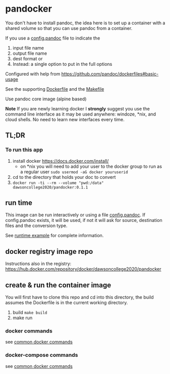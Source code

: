 #  pandocker
You don't have to install pandoc, the idea here is to set up a container with a shared volume so that
you can use pandoc from a container.

If you use a [config.pandoc](config.pandoc) file to indicate the 
1. input file name
2. output file name
3. dest format
or
4. Instead: a single option to put in the full options

Configured with help from https://github.com/pandoc/dockerfiles#basic-usage

See the supporting [Dockerfile](Dockerfile) and the  [Makefile](Makefile)

Use pandoc core image (alpine based)

**__Note__** If you are newly learning docker I __strongly__ suggest you use the command line interface as it may be used anywhere: windoze, *nix, and cloud shells.  No need to learn new interfaces every time.

## TL;DR
### To run this app
1. install docker https://docs.docker.com/install/ 
    * on *nix you will need to add your user to the docker group to run as a regular user `sudo usermod -aG docker youruserid`
2. cd to the directory that holds your doc to convert
3. `docker run -ti --rm --volume "pwd:/data" dawsoncollege2020/pandocker:0.1.1`

## run time
This image can be run interactively or using a file [config.pandoc](config.pandoc).  If config.pandoc exists, it will be used, if not it will ask for source, destination files and the conversion type. 

See [runtime example](RUNFROMHUB.md) for complete information.  
## docker registry image repo
Instructions also in the registry:  https://hub.docker.com/repository/docker/dawsoncollege2020/pandocker  
## create & run the container image
You will first have to clone this repo and cd into this directory, the build assumes the Dockerfile is in the current working directory.
1. build `make build`
2. make run
### docker commands
see  [common docker commands](../docker-usage-overview/DOCKERCMDS.md) 
### docker-compose commands
see  [common docker commands](../docker-usage-overview/DOCKERCOMPOSECMDS.md)


